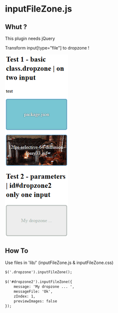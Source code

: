 inputFileZone.js
===

Whut ?
---

This plugin needs jQuery

Transform input[type="file"] to dropzone !

![inputFileZone.js](https://github.com/aZerato/inputFileZone.js/blob/master/demo.png?raw=true)

How To
---

Use files in 'lib/' (inputFileZone.js & inputFileZone.css)

```
$('.dropzone').inputFileZone();

$('#dropzone2').inputFileZone({ 
	message: 'My dropzone ... ',
	messageFile: 'Ok',
	zIndex: 1,
	previewImages: false
});
```